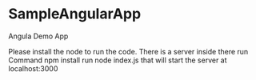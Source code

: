 SampleAngularApp
================

Angula Demo App

Please install the node to run the code.
There is a server inside there run Command npm install
run node index.js that will start the server at localhost:3000
